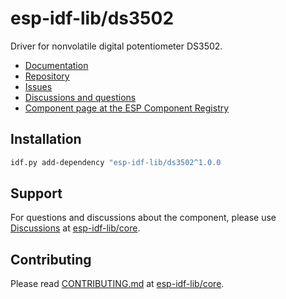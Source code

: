 # esp-idf-lib/ds3502

Driver for nonvolatile digital potentiometer DS3502.

* [Documentation](https://esp-idf-lib.github.io/ds3502/)
* [Repository](https://github.com/esp-idf-lib/ds3502)
* [Issues](https://github.com/esp-idf-lib/ds3502/issues)
* [Discussions and questions](https://github.com/esp-idf-lib/core/discussions)
* [Component page at the ESP Component Registry](https://components.espressif.com/components/esp-idf-lib/ds3502)

## Installation

```sh
idf.py add-dependency "esp-idf-lib/ds3502^1.0.0
```

## Support

For questions and discussions about the component, please use
[Discussions](https://github.com/esp-idf-lib/core/discussions)
at [esp-idf-lib/core](https://github.com/esp-idf-lib/core).

## Contributing

Please read [CONTRIBUTING.md](https://github.com/esp-idf-lib/core/blob/main/CONTRIBUTING.md)
at [esp-idf-lib/core](https://github.com/esp-idf-lib/core).
